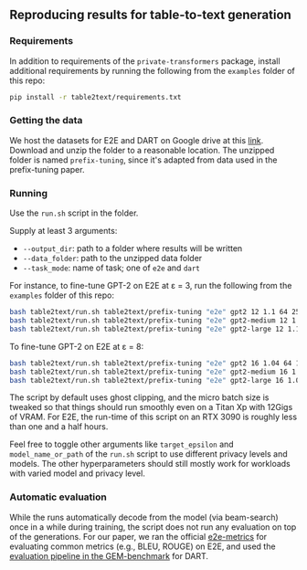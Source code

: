 ## Reproducing results for table-to-text generation

### Requirements

In addition to requirements of the `private-transformers` package, install additional requirements by running the
following from the `examples` folder of this repo:

```bash
pip install -r table2text/requirements.txt
```

### Getting the data

We host the datasets for E2E and DART on Google drive at
this [link](https://drive.google.com/file/d/1Re1wyUPtS3IalSsVVJhSg2sn8UNa7DM7/view?usp=sharing). Download and unzip the
folder to a reasonable location. The unzipped folder is named `prefix-tuning`, since it's adapted from data used in the
prefix-tuning paper.

### Running

Use the `run.sh` script in the folder.

Supply at least 3 arguments:

- `--output_dir`: path to a folder where results will be written
- `--data_folder`: path to the unzipped data folder
- `--task_mode`: name of task; one of `e2e` and `dart`

For instance, to fine-tune GPT-2 on E2E at ε = 3, run the following from the `examples` folder of this repo:

```bash
bash table2text/run.sh table2text/prefix-tuning "e2e" gpt2 12 1.1 64 256 1
bash table2text/run.sh table2text/prefix-tuning "e2e" gpt2-medium 12 1.1 32 256 1
bash table2text/run.sh table2text/prefix-tuning "e2e" gpt2-large 12 1.1 16 256 1
```
To fine-tune GPT-2 on E2E at ε = 8:
```bash
bash table2text/run.sh table2text/prefix-tuning "e2e" gpt2 16 1.04 64 1024 1
bash table2text/run.sh table2text/prefix-tuning "e2e" gpt2-medium 16 1.04 32 1024 1
bash table2text/run.sh table2text/prefix-tuning "e2e" gpt2-large 16 1.04 16 1024 1
```

The script by default uses ghost clipping, and the micro batch size is tweaked so that things should run smoothly even
on a Titan Xp with 12Gigs of VRAM. For E2E, the run-time of this script on an RTX 3090 is roughly less than one and a
half hours.

Feel free to toggle other arguments like `target_epsilon` and `model_name_or_path` of the `run.sh` script to use
different privacy levels and models. The other hyperparameters should still mostly work for workloads with varied model
and privacy level.

### Automatic evaluation

While the runs automatically decode from the model (via beam-search) once in a while during training, the script does
not run any evaluation on top of the generations. For our paper, we ran the
official [e2e-metrics](https://github.com/tuetschek/e2e-metrics) for evaluating common metrics (e.g., BLEU, ROUGE) on
E2E, and used the [evaluation pipeline in the GEM-benchmark](https://github.com/GEM-benchmark/GEM-metrics) for DART.
